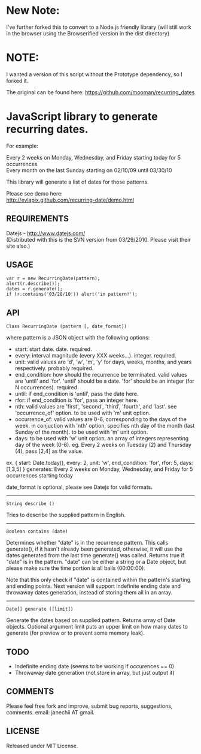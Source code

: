 New Note:
=========

I've further forked this to convert to a Node.js friendly library (will still work in the browser using the Browserified version in the dist directory)

NOTE:
=========

I wanted a version of this script without the Prototype dependency, so I forked it.

The original can be found here: https://github.com/mooman/recurring_dates


JavaScript library to generate recurring dates.
===============================================

For example:

Every 2 weeks on Monday, Wednesday, and Friday starting today for 5 occurrences   
Every month on the last Sunday starting on 02/10/09 until 03/30/10

This library will generate a list of dates for those patterns.

Please see demo here:   
http://evlapix.github.com/recurring-date/demo.html


REQUIREMENTS
------------

Datejs - http://www.datejs.com/   
(Distributed with this is the SVN version from 03/29/2010. Please visit their site also.)

USAGE
-----

    var r = new RecurringDate(pattern);
    alert(r.describe());
    dates = r.generate();
    if (r.contains('03/28/10')) alert('in pattern!');


API
---

    Class RecurringDate (pattern [, date_format])

where pattern is a JSON object with the following options:

- start: start date. date. required.
- every: interval magnitude (every XXX weeks...). integer. required.
- unit: valid values are 'd', 'w', 'm', 'y' for days, weeks, months, and years
  respectively. probably required.
- end_condition: how should the recurrence be terminated. 
  valid values are 'until' and 'for'. 'until' should be a date. 
  'for' should be an integer (for N occurrences). required.
- until: if end_condition is 'until', pass the date here.
- rfor: if end_condition is 'for', pass an integer here.
- nth: valid values are 'first', 'second', 'third', 'fourth', and 'last'. 
  see 'occurrence_of' option. to be used with 'm' unit option.
- occurrence_of: valid values are 0-6, corresponding to the days of the week. 
  in conjuction with 'nth' option, specifies nth day of the month 
  (last Sunday of the month). to be used with 'm' unit option.
- days: to be used with 'w' unit option. an array of integers representing day 
  of the week (0-6). eg. Every 2 weeks on Tuesday (2) and Thursday (4),
  pass [2,4] as the value.

ex. 
    { start: Date.today(), every: 2, unit: 'w', end_condition: 'for', rfor: 5, days: [1,3,5] }
    generates:
    Every 2 weeks on Monday, Wednesday, and Friday for 5 occurrences starting today

date_format is optional, please see Datejs for valid formats.

-----

    String describe ()

Tries to describe the supplied pattern in English.

-----

    Boolean contains (date)

Determines whether "date" is in the recurrence pattern. This calls generate(), 
if it hasn't already been generated, otherwise, it will use the dates generated 
from the last time generate() was called. Returns true if "date" is in the pattern. 
"date" can be either a string or a Date object, but please make sure the time 
portion is all balls (00:00:00).

Note that this only check if "date" is contained within the pattern's starting and 
ending points. Next version will support indefinite ending date and throwaway dates 
generation, instead of storing them all in an array.

-----

    Date[] generate ([limit])

Generate the dates based on supplied pattern. Returns array of Date objects. 
Optional argument limit puts an upper limit on how many dates to generate 
(for preview or to prevent some memory leak).


TODO
----

- Indefinite ending date (seems to be working if occurences == 0)
- Throwaway date generation (not store in array, but just output it)


COMMENTS
--------

Please feel free fork and improve, submit bug reports, suggestions, comments.
email: janechii AT gmail.


LICENSE
-------

Released under MIT License.
